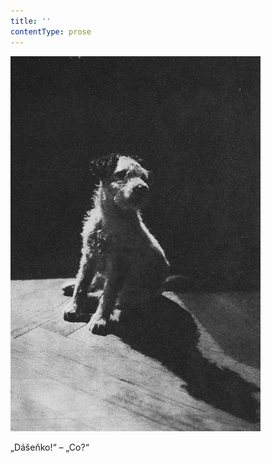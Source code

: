 ```yaml
---
title: ''
contentType: prose
---
```


![dasenka_fotky_022](./resources/dasenka_fotky_022.jpg)  

„Dášeňko!“ – „Co?“
